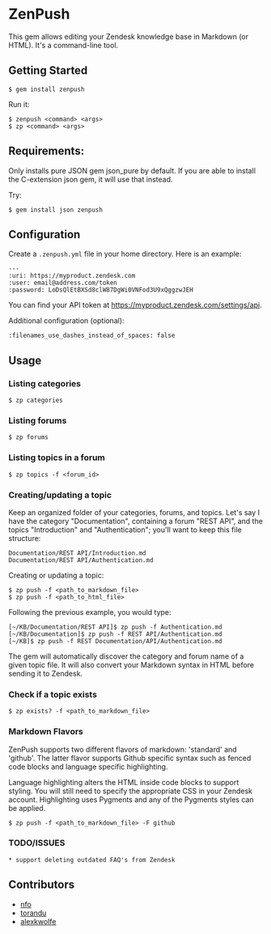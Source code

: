 # ZenPush

This gem allows editing your Zendesk knowledge base in Markdown (or HTML). It's a command-line tool.

## Getting Started

    $ gem install zenpush

Run it:

    $ zenpush <command> <args>
    $ zp <command> <args>

## Requirements:

Only installs pure JSON gem json_pure by default. If you are able to install the C-extension json gem, it will use that instead.

Try:

    $ gem install json zenpush

## Configuration

Create a `.zenpush.yml` file in your home directory. Here is an example:

    ---
    :uri: https://myproduct.zendesk.com
    :user: email@address.com/token
    :password: LoDsQlEtBXSd8clW87DgWi0VNFod3U9xQggzwJEH

You can find your API token at https://myproduct.zendesk.com/settings/api.

Additional configuration (optional):

    :filenames_use_dashes_instead_of_spaces: false

## Usage

### Listing categories

    $ zp categories

### Listing forums

    $ zp forums

### Listing topics in a forum

    $ zp topics -f <forum_id>

### Creating/updating a topic

Keep an organized folder of your categories, forums, and topics. Let's say I have the category "Documentation", containing a forum "REST API", and the topics "Introduction" and "Authentication"; you'll want to keep this file structure:

    Documentation/REST API/Introduction.md
    Documentation/REST API/Authentication.md

Creating or updating a topic:

    $ zp push -f <path_to_markdown_file>
    $ zp push -f <path_to_html_file>

Following the previous example, you would type:

    [~/KB/Documentation/REST API]$ zp push -f Authentication.md
    [~/KB/Documentation]$ zp push -f REST API/Authentication.md
    [~/KB]$ zp push -f REST Documentation/API/Authentication.md

The gem will automatically discover the category and forum name of a given topic file. It will also convert your Markdown syntax in HTML before sending it to Zendesk.

### Check if a topic exists

    $ zp exists? -f <path_to_markdown_file>

### Markdown Flavors

ZenPush supports two different flavors of markdown: 'standard' and 'github'. The latter flavor supports Github specific
syntax such as fenced code blocks and language specific highlighting.

Language highlighting alters the HTML inside code blocks to support styling. You will still need to specify the
appropriate CSS in your Zendesk account. Highlighting uses Pygments and any of the Pygments styles can be applied.

    $ zp push -f <path_to_markdown_file> -F github

### TODO/ISSUES
    * support deleting outdated FAQ's from Zendesk

## Contributors

* [nfo](https://github.com/nfo)
* [torandu](https://github.com/torandu)
* [alexkwolfe](https://github.com/alexkwolfe)

###
